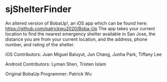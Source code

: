 # sjShelterFinder
An altered version of BobaUp!, an iOS app which can be found here: https://github.com/patrickwu2020/Boba-Up
The app takes your current location to find the nearest emergency shelter available in San Jose, the distance you are from your current location, and the address, phone number, and rating of the shelter.

iOS Contributors: Juan Miguel Baluyut, Jun Chang, Junha Park, Tiffany Lee

Android Contributors: Lyman Shen, Tristen Islam

Original BobaUp Programmer: Patrick Wu
